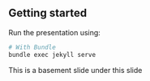 ---
---

## Getting started

Run the presentation using:

```bash
# With Bundle
bundle exec jekyll serve
```

This is a basement slide under this slide
